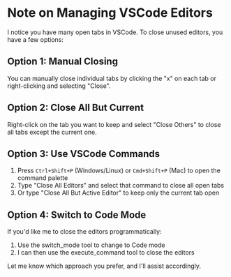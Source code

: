 # Note on Managing VSCode Editors

I notice you have many open tabs in VSCode. To close unused editors, you have a few options:

## Option 1: Manual Closing
You can manually close individual tabs by clicking the "x" on each tab or right-clicking and selecting "Close".

## Option 2: Close All But Current
Right-click on the tab you want to keep and select "Close Others" to close all tabs except the current one.

## Option 3: Use VSCode Commands
1. Press `Ctrl+Shift+P` (Windows/Linux) or `Cmd+Shift+P` (Mac) to open the command palette
2. Type "Close All Editors" and select that command to close all open tabs
3. Or type "Close All But Active Editor" to keep only the current tab open

## Option 4: Switch to Code Mode
If you'd like me to close the editors programmatically:
1. Use the switch_mode tool to change to Code mode
2. I can then use the execute_command tool to close the editors

Let me know which approach you prefer, and I'll assist accordingly.